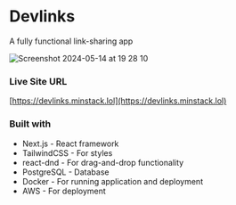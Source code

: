 # Devlinks

A fully functional link-sharing app

![Screenshot 2024-05-14 at 19 28 10](https://github.com/mhsiungw/devlinks/assets/81913228/378d0dbd-f433-4fd2-ab07-3d6d37ddcee3)

### Live Site URL
[https://devlinks.minstack.lol](https://devlinks.minstack.lol)

### Built with

-   Next.js - React framework
-   TailwindCSS - For styles
-   react-dnd - For drag-and-drop functionality
-   PostgreSQL - Database
-   Docker - For running application and deployment
-   AWS - For deployment
